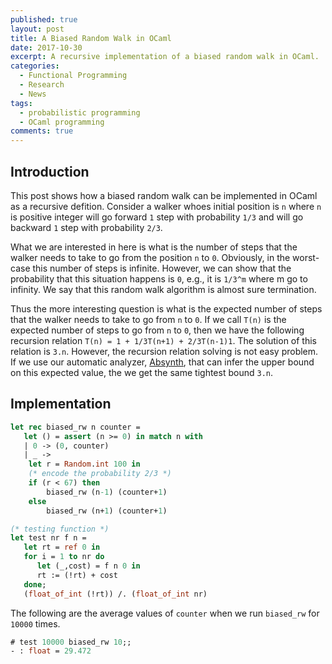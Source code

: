 ```yaml
---
published: true
layout: post
title: A Biased Random Walk in OCaml
date: 2017-10-30
excerpt: A recursive implementation of a biased random walk in OCaml.
categories:
  - Functional Programming
  - Research
  - News
tags:
  - probabilistic programming
  - OCaml programming
comments: true
---
```


## Introduction 

This post shows how a biased random walk can be implemented in OCaml as a recursive 
defition. Consider a walker whoes initial position is `n` where `n` is positive integer 
will go forward `1` step with probability `1/3` and will go backward `1` step with 
probability `2/3`. 

What we are interested in here is what is the number of steps that the walker needs 
to take to go from the position `n` to `0`. Obviously, in the worst-case this number of 
steps is infinite. However, we can show that the probability that this situation 
happens is `0`, e.g., it is `1/3^m` where m go to infinity. We say that this random 
walk algorithm is almost sure termination. 

Thus the more interesting question is what is the expected number of steps that the 
walker needs to take to go from `n` to `0`. If we call `T(n)` is the expected number of steps 
to go from `n` to `0`, then we have the following recursion relation `T(n) = 1 + 1/3T(n+1) + 2/3T(n-1)1`. The solution of this relation is `3.n`. However, the recursion relation solving is not easy problem. If we use our automatic analyzer, [Absynth][1], that can infer the upper bound on this expected value, the we get the   same tightest bound `3.n`.

## Implementation

```ocaml
let rec biased_rw n counter =
   let () = assert (n >= 0) in match n with
   | 0 -> (0, counter)
   | _ -> 
    let r = Random.int 100 in
    (* encode the probability 2/3 *)
    if (r < 67) then 
        biased_rw (n-1) (counter+1) 
    else 
        biased_rw (n+1) (counter+1)

(* testing function *)
let test nr f n =
   let rt = ref 0 in
   for i = 1 to nr do
      let (_,cost) = f n 0 in
      rt := (!rt) + cost
   done; 
   (float_of_int (!rt)) /. (float_of_int nr)
```
The following are the average values of `counter` when we run `biased_rw` for `10000` times.

```ocaml
# test 10000 biased_rw 10;;
- : float = 29.472
```

[1]: http://channgo2203.github.io/zips/tool_benchmark.zip
